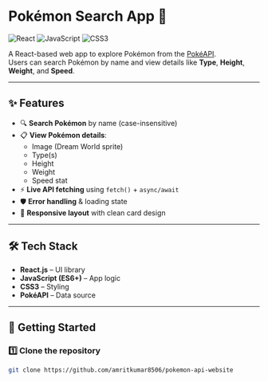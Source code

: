 # Pokémon Search App 🎯  

![React](https://img.shields.io/badge/React-18-blue?logo=react&logoColor=white)
![JavaScript](https://img.shields.io/badge/JavaScript-ES6-yellow?logo=javascript)
![CSS3](https://img.shields.io/badge/CSS-3-blue?logo=css3)

A React-based web app to explore Pokémon from the [PokéAPI](https://pokeapi.co/).  
Users can search Pokémon by name and view details like **Type**, **Height**, **Weight**, and **Speed**.

---

## ✨ Features
- 🔍 **Search Pokémon** by name (case-insensitive)
- 📋 **View Pokémon details**:
  - Image (Dream World sprite)
  - Type(s)
  - Height
  - Weight
  - Speed stat
- ⚡ **Live API fetching** using `fetch()` + `async/await`
- 🛡 **Error handling** & loading state
- 📱 **Responsive layout** with clean card design

---

## 🛠 Tech Stack
- **React.js** – UI library
- **JavaScript (ES6+)** – App logic
- **CSS3** – Styling
- **PokéAPI** – Data source

---

## 🚀 Getting Started

### 1️⃣ Clone the repository
```bash
git clone https://github.com/amritkumar8506/pokemon-api-website
